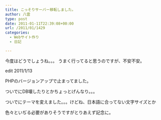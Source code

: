 ```yaml
---
title: こっそりサーバー移転しました。
author: 八雲
type: post
date: 2011-01-11T22:39:08+00:00
url: /2011/01/1429
categories:
  - Webサイト作り
  - 日記

---
```

今度はどうでしょうね。。。 うまく行ってると思うのですが、不安不安。

edit 2011/1/13
  
PHPのバージョンアップで止まってました。
  
ついでにDB壊したりとかちょっとげんなり。。。

ついでにテーマを変えました。。。けどね、日本語に合ってない文字サイズとか
  
色々といぢる必要がありそうですがとりあえず記念に。